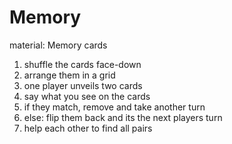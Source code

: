 # Memory

material: Memory cards

1. shuffle the cards face-down
2. arrange them in a grid
3. one player unveils two cards
4. say what you see on the cards
5. if they match, remove and take another turn
6. else: flip them back and its the next players turn
7. help each other to find all pairs 
